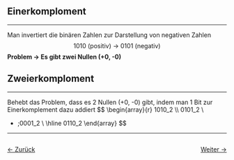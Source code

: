 ## Einerkomploment
---
Man invertiert die binären Zahlen zur Darstellung von negativen Zahlen
$$1010 \text{ (positiv) -> } 0101 \text{ (negativ)}$$
**Problem -> Es gibt zwei Nullen (+0, -0)**

## Zweierkomploment
---
Behebt das Problem, dass es 2 Nullen (+0, -0) gibt, indem man 1 Bit zur Einerkomplement dazu addiert
$$
\begin{array}{r}
1010_2 \\\\
0101_2 \\
+ \;0001_2 \\
 \hline
	0110_2
\end{array}
$$

<hr>

<div style="display: flex; justify-content: space-between;">

  <a href="02 Vorzeichen">← Zurück</a>

  <a href="04 Zahlencodes">Weiter →</a>

</div>